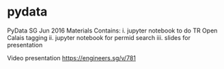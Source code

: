 # pydata
PyData SG Jun 2016 Materials
Contains:
i.  jupyter notebook to do TR Open Calais tagging
ii. jupyter notebook for permid search
iii. slides for presentation

Video presentation 
https://engineers.sg/v/781
